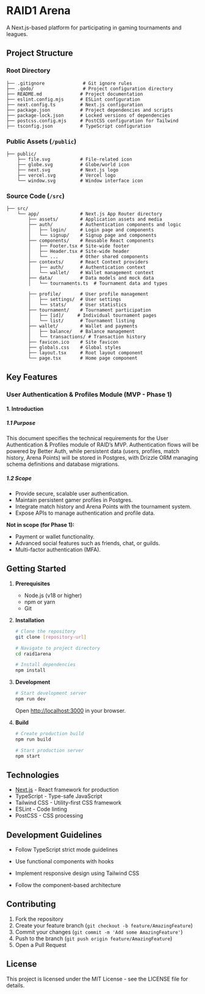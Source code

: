 # RAID1 Arena

A Next.js-based platform for participating in gaming tournaments and leagues.

## Project Structure

### Root Directory

```
├── .gitignore              # Git ignore rules
├── .qodo/                  # Project configuration directory
├── README.md              # Project documentation
├── eslint.config.mjs      # ESLint configuration
├── next.config.ts         # Next.js configuration
├── package.json           # Project dependencies and scripts
├── package-lock.json      # Locked versions of dependencies
├── postcss.config.mjs     # PostCSS configuration for Tailwind
├── tsconfig.json          # TypeScript configuration
```

### Public Assets (`/public`)

```
├── public/
    ├── file.svg           # File-related icon
    ├── globe.svg          # Globe/world icon
    ├── next.svg           # Next.js logo
    ├── vercel.svg         # Vercel logo
    └── window.svg         # Window interface icon
```

### Source Code (`/src`)

```
├── src/
    └── app/               # Next.js App Router directory
        ├── assets/        # Application assets and media
        ├── auth/          # Authentication components and logic
        │   ├── login/     # Login page and components
        │   └── signup/    # Signup page and components
        ├── components/    # Reusable React components
        │   ├── Footer.tsx # Site-wide footer
        │   ├── Header.tsx # Site-wide header
        │   └── ...        # Other shared components
        ├── contexts/      # React Context providers
        │   ├── auth/      # Authentication context
        │   └── wallet/    # Wallet management context
        ├── data/          # Data models and mock data
        │   └── tournaments.ts  # Tournament data and types

        ├── profile/       # User profile management
        │   ├── settings/  # User settings
        │   └── stats/     # User statistics
        ├── tournament/    # Tournament participation
        │   ├── [id]/     # Individual tournament pages
        │   └── list/      # Tournament listing
        ├── wallet/        # Wallet and payments
        │   ├── balance/   # Balance management
        │   └── transactions/ # Transaction history
        ├── favicon.ico    # Site favicon
        ├── globals.css    # Global styles
        ├── layout.tsx     # Root layout component
        └── page.tsx       # Home page component
```

## Key Features

### User Authentication & Profiles Module (MVP - Phase 1)

#### 1. Introduction

##### 1.1 Purpose
This document specifies the technical requirements for the User Authentication & Profiles module of RAID’s MVP. Authentication flows will be powered by Better Auth, while persistent data (users, profiles, match history, Arena Points) will be stored in Postgres, with Drizzle ORM managing schema definitions and database migrations.

##### 1.2 Scope
- Provide secure, scalable user authentication.
- Maintain persistent gamer profiles in Postgres.
- Integrate match history and Arena Points with the tournament system.
- Expose APIs to manage authentication and profile data.

**Not in scope (for Phase 1):**
- Payment or wallet functionality.
- Advanced social features such as friends, chat, or guilds.
- Multi-factor authentication (MFA).

## Getting Started

1. **Prerequisites**
   - Node.js (v18 or higher)
   - npm or yarn
   - Git

2. **Installation**
   ```bash
   # Clone the repository
   git clone [repository-url]

   # Navigate to project directory
   cd raid1arena

   # Install dependencies
   npm install
   ```

3. **Development**
   ```bash
   # Start development server
   npm run dev
   ```
   Open [http://localhost:3000](http://localhost:3000) in your browser.

4. **Build**
   ```bash
   # Create production build
   npm run build

   # Start production server
   npm start
   ```

## Technologies

- [Next.js](https://nextjs.org/) - React framework for production
- TypeScript - Type-safe JavaScript
- Tailwind CSS - Utility-first CSS framework
- ESLint - Code linting
- PostCSS - CSS processing

## Development Guidelines

- Follow TypeScript strict mode guidelines
- Use functional components with hooks
- Implement responsive design using Tailwind CSS

- Follow the component-based architecture

## Contributing

1. Fork the repository
2. Create your feature branch (`git checkout -b feature/AmazingFeature`)
3. Commit your changes (`git commit -m 'Add some AmazingFeature'`)
4. Push to the branch (`git push origin feature/AmazingFeature`)
5. Open a Pull Request

## License

This project is licensed under the MIT License - see the LICENSE file for details.
